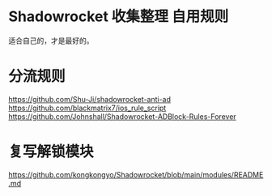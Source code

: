 # Shadowrocket 收集整理 自用规则
适合自己的，才是最好的。
# 分流规则
https://github.com/Shu-Ji/shadowrocket-anti-ad
https://github.com/blackmatrix7/ios_rule_script
https://github.com/Johnshall/Shadowrocket-ADBlock-Rules-Forever
# 复写解锁模块
https://github.com/kongkongyo/Shadowrocket/blob/main/modules/README.md


